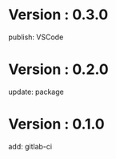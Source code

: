 # Version : 0.3.0

publish: VSCode

# Version : 0.2.0

update: package

# Version : 0.1.0

add: gitlab-ci

